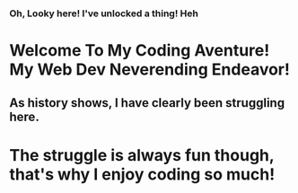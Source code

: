 ### Oh, Looky here! I've unlocked a thing! Heh
# Welcome To My Coding Aventure! My Web Dev Neverending Endeavor!
## As history shows, I have clearly been struggling here.
# The struggle is always fun though, that's why I enjoy coding so much!
